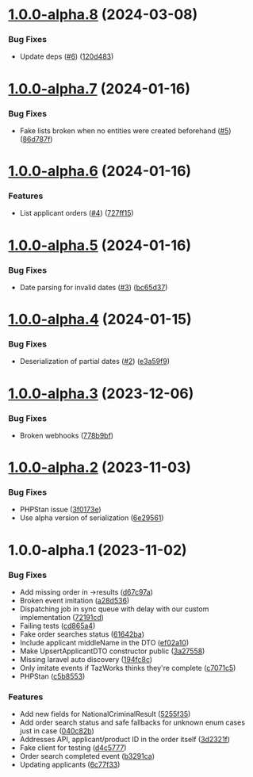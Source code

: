 # [1.0.0-alpha.8](https://github.com/tenantcloud/php-taz-works-sdk/compare/v1.0.0-alpha.7...v1.0.0-alpha.8) (2024-03-08)


### Bug Fixes

* Update deps ([#6](https://github.com/tenantcloud/php-taz-works-sdk/issues/6)) ([120d483](https://github.com/tenantcloud/php-taz-works-sdk/commit/120d483a4418b278bf494cab58fb526722ce03c9))

# [1.0.0-alpha.7](https://github.com/tenantcloud/php-taz-works-sdk/compare/v1.0.0-alpha.6...v1.0.0-alpha.7) (2024-01-16)


### Bug Fixes

* Fake lists broken when no entities were created beforehand ([#5](https://github.com/tenantcloud/php-taz-works-sdk/issues/5)) ([86d787f](https://github.com/tenantcloud/php-taz-works-sdk/commit/86d787f7020d3d4bc0f2922a58e7f6424df0bff3))

# [1.0.0-alpha.6](https://github.com/tenantcloud/php-taz-works-sdk/compare/v1.0.0-alpha.5...v1.0.0-alpha.6) (2024-01-16)


### Features

* List applicant orders ([#4](https://github.com/tenantcloud/php-taz-works-sdk/issues/4)) ([727ff15](https://github.com/tenantcloud/php-taz-works-sdk/commit/727ff15de350d7598e183d343bb472c4d534116c))

# [1.0.0-alpha.5](https://github.com/tenantcloud/php-taz-works-sdk/compare/v1.0.0-alpha.4...v1.0.0-alpha.5) (2024-01-16)


### Bug Fixes

* Date parsing for invalid dates ([#3](https://github.com/tenantcloud/php-taz-works-sdk/issues/3)) ([bc65d37](https://github.com/tenantcloud/php-taz-works-sdk/commit/bc65d37015a671af6afc57575c5d5bd3a615c583))

# [1.0.0-alpha.4](https://github.com/tenantcloud/php-taz-works-sdk/compare/v1.0.0-alpha.3...v1.0.0-alpha.4) (2024-01-15)


### Bug Fixes

* Deserialization of partial dates ([#2](https://github.com/tenantcloud/php-taz-works-sdk/issues/2)) ([e3a59f9](https://github.com/tenantcloud/php-taz-works-sdk/commit/e3a59f90a90e78f8c13d0e462aab0ed2eac62fc9))

# [1.0.0-alpha.3](https://github.com/tenantcloud/php-taz-works-sdk/compare/v1.0.0-alpha.2...v1.0.0-alpha.3) (2023-12-06)


### Bug Fixes

* Broken webhooks ([778b9bf](https://github.com/tenantcloud/php-taz-works-sdk/commit/778b9bfc188ec78cac53a04a0375d97134a0ed38))

# [1.0.0-alpha.2](https://github.com/tenantcloud/php-taz-works-sdk/compare/v1.0.0-alpha.1...v1.0.0-alpha.2) (2023-11-03)


### Bug Fixes

* PHPStan issue ([3f0173e](https://github.com/tenantcloud/php-taz-works-sdk/commit/3f0173e6765cfada4078b1fe2c4f6dd1e21aa234))
* Use alpha version of serialization ([6e29561](https://github.com/tenantcloud/php-taz-works-sdk/commit/6e2956141745ce5f65555bb3e0548641a1035482))

# 1.0.0-alpha.1 (2023-11-02)


### Bug Fixes

* Add missing order in ->results ([d67c97a](https://github.com/tenantcloud/php-taz-works-sdk/commit/d67c97ab6899eb602438fde128e0ac141a685e9d))
* Broken event imitation ([a28d536](https://github.com/tenantcloud/php-taz-works-sdk/commit/a28d5369b327e324de1ae73d9a1bb9cb357d8224))
* Dispatching job in sync queue with delay with our custom implementation ([72191cd](https://github.com/tenantcloud/php-taz-works-sdk/commit/72191cd4469ff446aa897d7544baf66cfec6722f))
* Failing tests ([cd865a4](https://github.com/tenantcloud/php-taz-works-sdk/commit/cd865a4e14633d6632856f1b92363bfcfe5dc262))
* Fake order searches status ([61642ba](https://github.com/tenantcloud/php-taz-works-sdk/commit/61642ba60d3f8c4595d252034c83850e659e3fab))
* Include applicant middleName in the DTO ([ef02a10](https://github.com/tenantcloud/php-taz-works-sdk/commit/ef02a10407843608f6725606a09ed884055152d4))
* Make UpsertApplicantDTO constructor public ([3a27558](https://github.com/tenantcloud/php-taz-works-sdk/commit/3a275589e1dc359c4bdd8cfaba727042b4ff9940))
* Missing laravel auto discovery ([194fc8c](https://github.com/tenantcloud/php-taz-works-sdk/commit/194fc8c3ca3adb865e6dc70c9b49935220604e5c))
* Only imitate events if TazWorks thinks they're complete ([c7071c5](https://github.com/tenantcloud/php-taz-works-sdk/commit/c7071c546ad9db1198c7254894d9a7d0051eb617))
* PHPStan ([c5b8553](https://github.com/tenantcloud/php-taz-works-sdk/commit/c5b8553a578c93df5b4383bc9428c8d39b40c250))


### Features

* Add new fields for NationalCriminalResult ([5255f35](https://github.com/tenantcloud/php-taz-works-sdk/commit/5255f35e574835240924b0da20bf1f9a2e1450a0))
* Add order search status and safe fallbacks for unknown enum cases just in case ([040c82b](https://github.com/tenantcloud/php-taz-works-sdk/commit/040c82b9c08726338318c1fc1f5f99918e105733))
* Addresses API, applicant/product ID in the order itself ([3d2321f](https://github.com/tenantcloud/php-taz-works-sdk/commit/3d2321f33d918cc014fe7a3a0fd974b11385ee3d))
* Fake client for testing ([d4c5777](https://github.com/tenantcloud/php-taz-works-sdk/commit/d4c57777ea26fb0358900fe13912836f68fb5006))
* Order search completed event ([b3291ca](https://github.com/tenantcloud/php-taz-works-sdk/commit/b3291ca4a542c77d803b14604a421146ba3bc56e))
* Updating applicants ([6c77f33](https://github.com/tenantcloud/php-taz-works-sdk/commit/6c77f33b190fb48a01ee764f1218f9c082a1c707))
